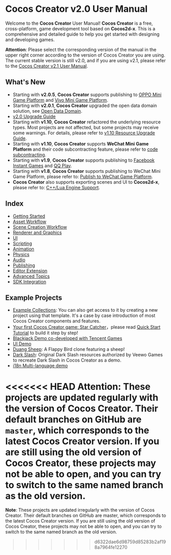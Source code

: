 # Cocos Creator v2.0 User Manual

Welcome to the __Cocos Creator__ User Manual! __Cocos Creator__ is a free, cross-platform, game development tool based on __Cocos2d-x__. This is a comprehensive and detailed guide to help you get started with designing and developing games.

**Attention**: Please select the corresponding version of the manual in the upper right corner according to the version of Cocos Creator you are using. The current stable version is still v2.0, and if you are using v2.1, please refer to the [Cocos Creator v2.1 User Manual](../../2.1/manual/en/index.html).


## What's New
  - Starting with __v2.0.5__, __Cocos Creator__ supports publishing to [OPPO Mini Game Platform](publish/publish-oppo-instant-games.md) and [Vivo Mini Game Platform](publish/publish-vivo-instant-games.md).
  - Starting with __v2.0.1__, __Cocos Creator__ upgraded the open data domain solution, see [Open Data Domain](publish/publish-wechatgame-sub-domain.md).
  - [v2.0 Upgrade Guide](release-notes/upgrade-guide-v2.0.md)
  - Starting with __v1.10__, __Cocos Creator__ refactored the underlying resource types. Most projects are not affected, but some projects may receive some warnings. For details, please refer to [v1.10 Resource Upgrade Guide](release-notes/raw-asset-migration.md).
  - Starting with __v1.10__, __Cocos Creator__ supports __WeChat Mini Game Platform__ and their code subcontracting feature, please refer to [code subcontracting](scripting/subpackage.md).
  - Starting with __v1.9__, __Cocos Creator__ supports publishing to [Facebook Instant Games](publish/publish-fb-instant-games.md) and [QQ Play](publish/publish-qqplay.md).
  - Starting with __v1.8__, __Cocos Creator__ supports publishing to WeChat Mini Game Platform, please refer to: [Publish to WeChat Game Platform](publish/publish-wechatgame.md).
  - __Cocos Creator__ also supports exporting scenes and UI to __Cocos2d-x__, please refer to: [C++/Lua Engine Support](advanced-topics/cpp-lua.md).

## Index

- [Getting Started](getting-started/index.md)
- [Asset Workflow](asset-workflow/index.md)
- [Scene Creation Workflow](content-workflow/index.md)
- [Renderer and Graphics](render/index.md)
- [UI](ui/index.md)
- [Scripting](scripting/index.md)
- [Animation](animation/index.md)
- [Physics](physics/index.md)
- [Audio](audio/index.md)
- [Publishing](publish/index.md)
- [Editor Extension](extension/index.md)
- [Advanced Topics](advanced-topics/index.md)
- [SDK Integration](sdk/index.md)

## Example Projects

- [Example Collections](https://github.com/cocos-creator/example-cases): You can also get access to it by creating a new project using that template. It's a case by case introduction of most Cocos Creator components and features.
- [Your first Cocos Creator game: Star Catcher](https://github.com/cocos-creator/tutorial-first-game)，please read [Quick Start Tutorial](getting-started/quick-start.md) to build it step by step!
- [Blackjack Demo co-developed with Tencent Games](https://github.com/cocos-creator/tutorial-blackjack)
- [UI Demo](https://github.com/cocos-creator/demo-ui)
- [Duang Sheep](https://github.com/cocos-creator/tutorial-duang-sheep): A Flappy Bird clone featuring a sheep!
- [Dark Slash](https://github.com/cocos-creator/tutorial-dark-slash): Original Dark Slash resources authorized by Veewo Games to recreate Dark Slash in Cocos Creator as a demo.
- [i18n Multi-language demo](https://github.com/nantas/demo-i18n)

<<<<<<< HEAD
**Attention**: These projects are updated regularly with the version of __Cocos Creator__. Their default branches on GitHub are `master`, which corresponds to the latest __Cocos Creator__ version. If you are still using the old version of __Cocos Creator__, these projects may not be able to open, and you can try to switch to the same named branch as the old version.
=======
**Note**: These projects are updated irregularly with the version of Cocos Creator. Their default branches on GitHub are master, which corresponds to the latest Cocos Creator version. If you are still using the old version of Cocos Creator, these projects may not be able to open, and you can try to switch to the same named branch as the old version.
>>>>>>> d6322dae6d98759d85283b2af198a7964fe12270

